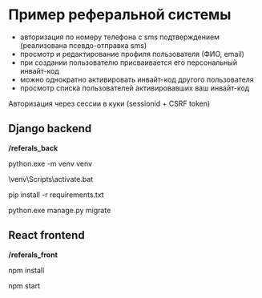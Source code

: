 # Пример реферальной системы

* авторизация по номеру телефона c sms подтверждением (реализована псевдо-отправка sms)
* просмотр и редактирование профиля пользователя (ФИО, email)
* при создании пользователю присваивается его персональный инвайт-код
* можно однократно активировать инвайт-код другого пользователя
* просмотр списка пользователей активировавших ваш инвайт-код

Авторизация через сессии в куки (sessionid + CSRF token)


## Django backend

**/referals_back**

python.exe -m venv venv

\venv\Scripts\activate.bat

pip install -r requirements.txt

python.exe manage.py migrate


## React frontend

**/referals_front**

npm install

npm start

